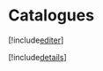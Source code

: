 # Catalogues

[!include[editer](catalogues.editer.autogen.md)]

[!include[details](catalogues.details.autogen.md)]








































































































